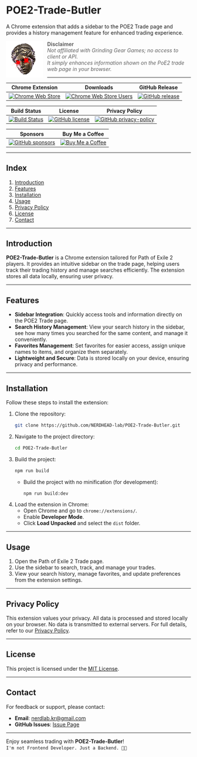 # POE2-Trade-Butler

A Chrome extension that adds a sidebar to the POE2 Trade page and provides a history management feature for enhanced
trading experience.

<img src="src/assets/icon.png" alt="icon" align="left" style="margin-right: 12px;"/>

> **Disclaimer**  
> *Not affiliated with Grinding Gear Games; no access to client or API.  
> It simply enhances information shown on the PoE2 trade web page in your browser.*


[//]: # (![./src/icon.png]&#40;src/assets/icon.png&#41;)

---

| Chrome Extension                                                                                                                                                                                                           | Downloads                                                                                                                                                                                                 | GitHub Release                                                                                                                                          |
|----------------------------------------------------------------------------------------------------------------------------------------------------------------------------------------------------------------------------|-----------------------------------------------------------------------------------------------------------------------------------------------------------------------------------------------------------|---------------------------------------------------------------------------------------------------------------------------------------------------------|
| [![Chrome Web Store](https://img.shields.io/chrome-web-store/v/ipnemofnhodcgcplnnfekbfpmngeeocm?label=Chrome%20Web%20Store)](https://chrome.google.com/webstore/detail/poe2-trade-butler/ipnemofnhodcgcplnnfekbfpmngeeocm) | [![Chrome Web Store Users](https://img.shields.io/chrome-web-store/users/ipnemofnhodcgcplnnfekbfpmngeeocm)](https://chrome.google.com/webstore/detail/poe2-trade-butler/ipnemofnhodcgcplnnfekbfpmngeeocm) | [![GitHub release](https://img.shields.io/github/v/release/NERDHEAD-lab/POE2-Trade-Butler)](https://github.com/NERDHEAD-lab/POE2-Trade-Butler/releases) |

| Build Status                                                                                                                                                                   | License                                                                                                                                                          | Privacy Policy                                                                                                                                                              |
|--------------------------------------------------------------------------------------------------------------------------------------------------------------------------------|------------------------------------------------------------------------------------------------------------------------------------------------------------------|-----------------------------------------------------------------------------------------------------------------------------------------------------------------------------|
| [![Build Status](https://github.com/NERDHEAD-lab/POE2-Trade-Butler/actions/workflows/release-please.yml/badge.svg)](https://github.com/NERDHEAD-lab/POE2-Trade-Butler/actions) | [![GitHub license](https://img.shields.io/github/license/NERDHEAD-lab/POE2-Trade-Butler)](https://github.com/NERDHEAD-lab/POE2-Trade-Butler/blob/master/LICENSE) | [![GitHub privacy-policy](https://img.shields.io/badge/Privacy%20Policy-Read%20Here-blue)](https://github.com/NERDHEAD-lab/POE2-Trade-Butler/blob/master/privacy-policy.md) |

| Sponsors                                                                                                                                        | Buy Me a Coffee                                                                                                                                 |
|-------------------------------------------------------------------------------------------------------------------------------------------------|-------------------------------------------------------------------------------------------------------------------------------------------------|
| [![GitHub sponsors](https://img.shields.io/github/sponsors/NERDHEAD-lab?logo=github&logoColor=white)](https://github.com/sponsors/NERDHEAD-lab) | [![Buy Me a Coffee](https://img.shields.io/badge/Buy%20Me%20a%20Coffee-yellow?logo=buymeacoffee&logoColor=white)](https://coff.ee/nerdhead_lab) |

---

## Index

1. [Introduction](#introduction)
2. [Features](#features)
3. [Installation](#installation)
4. [Usage](#usage)
5. [Privacy Policy](#privacy-policy)
6. [License](#license)
7. [Contact](#contact)

---

## Introduction

**POE2-Trade-Butler** is a Chrome extension tailored for Path of Exile 2 players. It provides an intuitive sidebar on
the trade page, helping users track their trading history and manage searches efficiently. The extension stores all data
locally, ensuring user privacy.

---

## Features

- **Sidebar Integration**: Quickly access tools and information directly on the POE2 Trade page.
- **Search History Management**: View your search history in the sidebar, see how many times you searched for the same
  content, and manage it conveniently.
- **Favorites Management**: Set favorites for easier access, assign unique names to items, and organize them separately.
- **Lightweight and Secure**: Data is stored locally on your device, ensuring privacy and performance.

---

## Installation

Follow these steps to install the extension:

1. Clone the repository:
   ```bash
   git clone https://github.com/NERDHEAD-lab/POE2-Trade-Butler.git
   ```
2. Navigate to the project directory:
   ```bash
   cd POE2-Trade-Butler
   ```
3. Build the project:
   ```bash
   npm run build
   ```
    - Build the project with no minification (for development):
      ```bash
      npm run build:dev
      ```
4. Load the extension in Chrome:
    - Open Chrome and go to `chrome://extensions/`.
    - Enable **Developer Mode**.
    - Click **Load Unpacked** and select the `dist` folder.

---

## Usage

1. Open the Path of Exile 2 Trade page.
2. Use the sidebar to search, track, and manage your trades.
3. View your search history, manage favorites, and update preferences from the extension settings.

---

## Privacy Policy

This extension values your privacy. All data is processed and stored locally on your browser. No data is transmitted to
external servers. For full details, refer to our [Privacy Policy](./privacy-policy.md).

---

## License

This project is licensed under the [MIT License](./LICENSE).

---

## Contact

For feedback or support, please contact:

- **Email**: nerdlab.kr@gmail.com
- **GitHub Issues**: [Issue Page](https://github.com/NERDHEAD-lab/POE2-Trade-Butler/issues)

---

Enjoy seamless trading with **POE2-Trade-Butler**!<br>
`I'm not Frontend Developer. Just a Backend. 🥕🥕`
